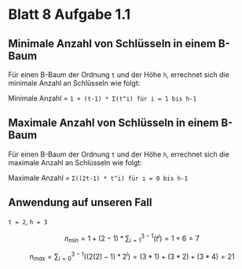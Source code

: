 # Blatt 8 Aufgabe 1.1

## Minimale Anzahl von Schlüsseln in einem B-Baum

Für einen B-Baum der Ordnung `t` und der Höhe `h`, errechnet sich die minimale Anzahl an Schlüsseln wie folgt:

Minimale Anzahl = `1 + (t-1) * Σ(t^i) für i = 1 bis h-1`

## Maximale Anzahl von Schlüsseln in einem B-Baum

Für einen B-Baum der Ordnung `t` und der Höhe `h`, errechnet sich die maximale Anzahl an Schlüsseln wie folgt:

Maximale Anzahl = `Σ((2t-1) * t^i) für i = 0 bis h-1`

## Anwendung auf unseren Fall

`t = 2`, `h = 3`

$$ n_{min} = 1 + (2 - 1) * \sum\nolimits_{i=1}^{3-1}(t^i) = 1 + 6 = 7 $$

$$ n_{max} = \sum\nolimits_{i = 0}^{3 - 1}((2(2) - 1) * 2^i) = (3 * 1) + (3 * 2) + (3 * 4) = 21 $$
